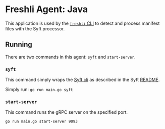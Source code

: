 # Freshli Agent: Java

This application is used by the [`freshli` CLI](https://github.com/corgibytes/freshli-cli) to detect and process manifest files with the Syft processor.

## Running

There are two commands in this agent: `syft` and `start-server`.

### `syft`

This command simply wraps the [Syft cli](https://github.com/anchore/syft) as described in the Syft [README](https://github.com/anchore/syft#readme).

Simply run: `go run main.go syft`

### `start-server`

This command runs the gRPC server on the specified port.

`go run main.go start-server 9093`
